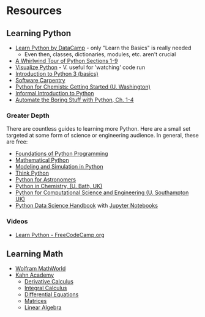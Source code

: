 # Resources

## Learning Python

- [Learn Python by DataCamp](https://www.learnpython.org/) - only "Learn the Basics" is really needed
  - Even then, classes, dictionaries, modules, etc. aren't crucial
- [A Whirlwind Tour of Python Sections 1-9](https://jakevdp.github.io/WhirlwindTourOfPython/)
- [Visualize Python](http://www.pythontutor.com/visualize.html#mode=edit) - V. useful for 'watching' code run
- [Introduction to Python 3 (basics)](https://pythonprogramming.net/introduction-learn-python-3-tutorials/)
- [Software Carpentry](https://swcarpentry.github.io/python-novice-inflammation/01-intro/index.html)
- [Python for Chemists: Getting Started (U. Washington)](https://github.com/parkersruth/python-for-chemists/blob/master/hw0-getting-started.ipynb)
- [Informal Introduction to Python](https://docs.python.org/3/tutorial/introduction.html#using-python-as-a-calculator)
- [Automate the Boring Stuff with Python, Ch. 1-4](https://automatetheboringstuff.com/chapter0/)

### Greater Depth

There are countless guides to learning more Python. Here are a small set targeted at some form of science or engineering audience. In general, these are free:

- [Foundations of Python Programming](https://runestone.academy/runestone/books/published/fopp/index.html)
- [Mathematical Python](https://www.math.ubc.ca/~pwalls/math-python/)
- [Modeling and Simulation in Python](https://greenteapress.com/wp/modsimpy/)
- [Think Python](https://greenteapress.com/wp/think-python-2e/)
- [Python for Astronomers](https://prappleizer.github.io)
- [Python in Chemistry, (U. Bath, UK)](https://pythoninchemistry.org/getting-started)
- [Python for Computational Science and Engineering (U. Southampton UK)](https://www.southampton.ac.uk/~fangohr/training/python/pdfs/Python-for-Computational-Science-and-Engineering.pdf)
- [Python Data Science Handbook](https://jakevdp.github.io/PythonDataScienceHandbook/) with [Jupyter Notebooks](https://github.com/jakevdp/PythonDataScienceHandbook)

### Videos

- [Learn Python - FreeCodeCamp.org](https://www.youtube.com/watch?v=rfscVS0vtbw)

## Learning Math

- [Wolfram MathWorld](https://mathworld.wolfram.com)
- [Kahn Academy](https://www.khanacademy.org/)
  - [Derivative Calculus](https://www.khanacademy.org/math/differential-calculus)
  - [Integral Calculus](https://www.khanacademy.org/math/integral-calculus)
  - [Differential Equations](https://www.khanacademy.org/math/differential-equations)
  - [Matrices](https://www.khanacademy.org/math/precalculus/x9e81a4f98389efdf:matrices)
  - [Linear Algebra](https://www.khanacademy.org/math/linear-algebra)